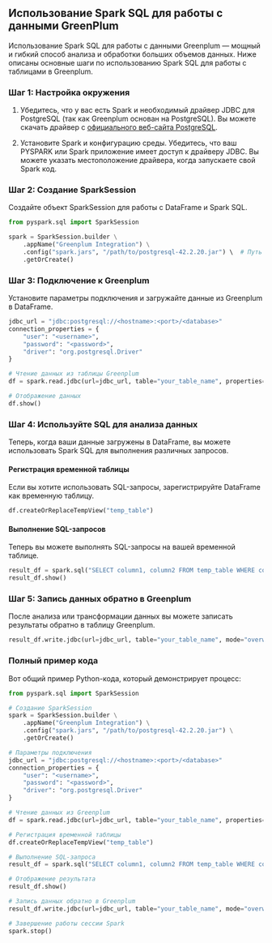 
## Использование Spark SQL для работы с данными GreenPlum

Использование Spark SQL для работы с данными Greenplum — мощный и гибкий способ анализа и обработки больших объемов данных. Ниже описаны основные шаги по использованию Spark SQL для работы с таблицами в Greenplum.

### Шаг 1: Настройка окружения

1. Убедитесь, что у вас есть Spark и необходимый драйвер JDBC для PostgreSQL (так как Greenplum основан на PostgreSQL). Вы можете скачать драйвер с [официального веб-сайта PostgreSQL](https://jdbc.postgresql.org/download.html).

2. Установите Spark и конфигурацию среды. Убедитесь, что ваш PYSPARK или Spark приложение имеет доступ к драйверу JDBC. Вы можете указать местоположение драйвера, когда запускаете свой Spark код.

### Шаг 2: Создание SparkSession

Создайте объект SparkSession для работы с DataFrame и Spark SQL.

```py
from pyspark.sql import SparkSession

spark = SparkSession.builder \
    .appName("Greenplum Integration") \
    .config("spark.jars", "/path/to/postgresql-42.2.20.jar") \  # Путь к драйверу JDBC
    .getOrCreate()
```

### Шаг 3: Подключение к Greenplum

Установите параметры подключения и загружайте данные из Greenplum в DataFrame.

```py
jdbc_url = "jdbc:postgresql://<hostname>:<port>/<database>"
connection_properties = {
    "user": "<username>",
    "password": "<password>",
    "driver": "org.postgresql.Driver"
}

# Чтение данных из таблицы Greenplum
df = spark.read.jdbc(url=jdbc_url, table="your_table_name", properties=connection_properties)

# Отображение данных
df.show()
```

### Шаг 4: Используйте SQL для анализа данных

Теперь, когда ваши данные загружены в DataFrame, вы можете использовать Spark SQL для выполнения различных запросов.

#### Регистрация временной таблицы

Если вы хотите использовать SQL-запросы, зарегистрируйте DataFrame как временную таблицу.

```py
df.createOrReplaceTempView("temp_table")
```

#### Выполнение SQL-запросов

Теперь вы можете выполнять SQL-запросы на вашей временной таблице.

```py
result_df = spark.sql("SELECT column1, column2 FROM temp_table WHERE condition")
result_df.show()
```

### Шаг 5: Запись данных обратно в Greenplum

После анализа или трансформации данных вы можете записать результаты обратно в таблицу Greenplum.

```py
result_df.write.jdbc(url=jdbc_url, table="your_table_name", mode="overwrite", properties=connection_properties)
```

### Полный пример кода

Вот общий пример Python-кода, который демонстрирует процесс:

```py
from pyspark.sql import SparkSession

# Создание SparkSession
spark = SparkSession.builder \
    .appName("Greenplum Integration") \
    .config("spark.jars", "/path/to/postgresql-42.2.20.jar") \
    .getOrCreate()

# Параметры подключения
jdbc_url = "jdbc:postgresql://<hostname>:<port>/<database>"
connection_properties = {
    "user": "<username>",
    "password": "<password>",
    "driver": "org.postgresql.Driver"
}

# Чтение данных из Greenplum
df = spark.read.jdbc(url=jdbc_url, table="your_table_name", properties=connection_properties)

# Регистрация временной таблицы
df.createOrReplaceTempView("temp_table")

# Выполнение SQL-запроса
result_df = spark.sql("SELECT column1, column2 FROM temp_table WHERE condition")

# Отображение результата
result_df.show()

# Запись данных обратно в Greenplum
result_df.write.jdbc(url=jdbc_url, table="your_table_name", mode="overwrite", properties=connection_properties)

# Завершение работы сессии Spark
spark.stop()
```
